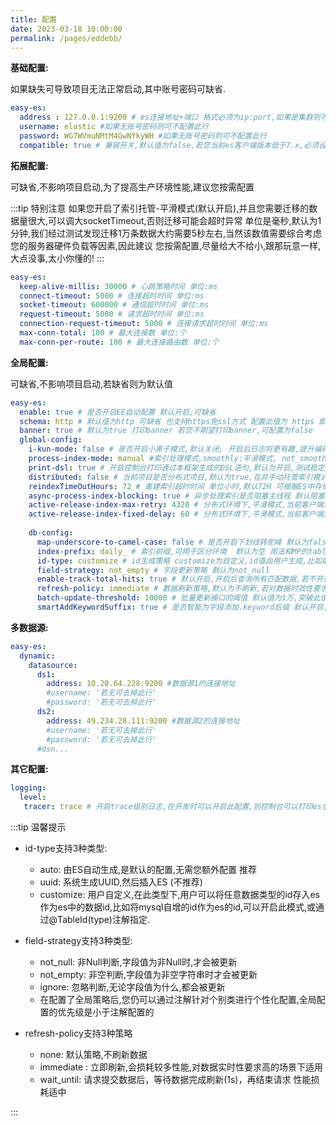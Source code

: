 ```yaml
---
title: 配置
date: 2023-03-18 10:00:00
permalink: /pages/eddebb/
---
```

**基础配置:** 

如果缺失可导致项目无法正常启动,其中账号密码可缺省.

```yaml
easy-es:
  address : 127.0.0.1:9200 # es连接地址+端口 格式必须为ip:port,如果是集群则可用逗号隔开
  username: elastic #如果无账号密码则可不配置此行
  password: WG7WVmuNMtM4GwNYkyWH #如果无账号密码则可不配置此行 
  compatible: true # 兼容开关,默认值为false,若您当前es客户端版本低于7.x,必须设置为true才能使用,es8.x+则可忽略此配置
```

**拓展配置:**

可缺省,不影响项目启动,为了提高生产环境性能,建议您按需配置

:::tip 特别注意
如果您开启了索引托管-平滑模式(默认开启),并且您需要迁移的数据量很大,可以调大socketTimeout,否则迁移可能会超时异常
单位是毫秒,默认为1分钟,我们经过测试发现迁移1万条数据大约需要5秒左右,当然该数值需要综合考虑您的服务器硬件负载等因素,因此建议
您按需配置,尽量给大不给小,跟那玩意一样,大点没事,太小你懂的!
:::

```yaml
easy-es:
  keep-alive-millis: 30000 # 心跳策略时间 单位:ms
  connect-timeout: 5000 # 连接超时时间 单位:ms
  socket-timeout: 600000 # 通信超时时间 单位:ms 
  request-timeout: 5000 # 请求超时时间 单位:ms
  connection-request-timeout: 5000 # 连接请求超时时间 单位:ms
  max-conn-total: 100 # 最大连接数 单位:个
  max-conn-per-route: 100 # 最大连接路由数 单位:个
```

**全局配置:**

可缺省,不影响项目启动,若缺省则为默认值

```yaml
easy-es:
  enable: true # 是否开启EE自动配置 默认开启,可缺省
  schema: http # 默认值为http 可缺省 也支持https免ssl方式 配置此值为 https 即可
  banner: true # 默认为true 打印banner 若您不期望打印banner,可配置为false
  global-config:
    i-kun-mode: false # 是否开启小黑子模式,默认关闭, 开启后日志将更有趣,提升编码乐趣,仅供娱乐,切勿用于其它任何用途
    process-index-mode: manual #索引处理模式,smoothly:平滑模式, not_smoothly:非平滑模式, manual:手动模式,,默认开启此模式
    print-dsl: true # 开启控制台打印通过本框架生成的DSL语句,默认为开启,测试稳定后的生产环境建议关闭,以提升少量性能
    distributed: false # 当前项目是否分布式项目,默认为true,在非手动托管索引模式下,若为分布式项目则会获取分布式锁,非分布式项目只需synchronized锁.
    reindexTimeOutHours: 72 # 重建索引超时时间 单位小时,默认72H 可根据ES中存储的数据量调整
    async-process-index-blocking: true # 异步处理索引是否阻塞主线程 默认阻塞 数据量过大时调整为非阻塞异步进行 项目启动更快
    active-release-index-max-retry: 4320 # 分布式环境下,平滑模式,当前客户端激活最新索引最大重试次数,若数据量过大,重建索引数据迁移时间超过4320/60=72H,可调大此参数值,此参数值决定最大重试次数,超出此次数后仍未成功,则终止重试并记录异常日志
    active-release-index-fixed-delay: 60 # 分布式环境下,平滑模式,当前客户端激活最新索引最大重试次数 分布式环境下,平滑模式,当前客户端激活最新索引重试时间间隔 若您期望最终一致性的时效性更高,可调小此值,但会牺牲一些性能
    
    db-config:
      map-underscore-to-camel-case: false # 是否开启下划线转驼峰 默认为false
      index-prefix: daily_ # 索引前缀,可用于区分环境  默认为空 用法和MP的tablePrefix一样的作用和用法
      id-type: customize # id生成策略 customize为自定义,id值由用户生成,比如取MySQL中的数据id,如缺省此项配置,则id默认策略为es自动生成
      field-strategy: not_empty # 字段更新策略 默认为not_null
      enable-track-total-hits: true # 默认开启,开启后查询所有匹配数据,若不开启,会导致无法获取数据总条数,其它功能不受影响,若查询数量突破1W条时,需要同步调整@IndexName注解中的maxResultWindow也大于1w,并重建索引后方可在后续查询中生效(不推荐,建议分页查询).
      refresh-policy: immediate # 数据刷新策略,默认为不刷新,若对数据时效性要求比较高,可以调整为immediate,但性能损耗高,也可以调整为折中的wait_until
      batch-update-threshold: 10000 # 批量更新接口的阈值 默认值为1万,突破此值需要同步调整enable-track-total-hits=true,@IndexName.maxResultWindow > 1w,并重建索引.
      smartAddKeywordSuffix: true # 是否智能为字段添加.keyword后缀 默认开启,开启后会根据当前字段的索引类型及当前查询类型自动推断本次查询是否需要拼接.keyword后缀
```

**多数据源:**

```yaml
easy-es:
  dynamic:
    datasource:
      ds1:
        address: 10.20.64.228:9200 #数据源1的连接地址
        #username: '若无可去掉此行'
        #password: '若无可去掉此行'
      ds2:
        address: 49.234.28.111:9200 #数据源2的连接地址
        #username: '若无可去掉此行'
        #password: '若无可去掉此行'
      #dsn...
```

**其它配置:**

```yaml
logging:
  level:
   tracer: trace # 开启trace级别日志,在开发时可以开启此配置,则控制台可以打印es全部请求信息及DSL语句,为了避免重复,开启此项配置后,可以将EE的print-dsl设置为false.
```
:::tip 温馨提示

- id-type支持3种类型:
    - auto: 由ES自动生成,是默认的配置,无需您额外配置 推荐
    - uuid: 系统生成UUID,然后插入ES (不推荐)
    - customize: 用户自定义,在此类型下,用户可以将任意数据类型的id存入es作为es中的数据id,比如将mysql自增的id作为es的id,可以开启此模式,或通过@TableId(type)注解指定.

- field-strategy支持3种类型:
    - not_null: 非Null判断,字段值为非Null时,才会被更新
    - not_empty: 非空判断,字段值为非空字符串时才会被更新
    - ignore: 忽略判断,无论字段值为什么,都会被更新
    - 在配置了全局策略后,您仍可以通过注解针对个别类进行个性化配置,全局配置的优先级是小于注解配置的
- refresh-policy支持3种策略
    - none: 默认策略,不刷新数据
    - immediate : 立即刷新,会损耗较多性能,对数据实时性要求高的场景下适用
    - wait_until: 请求提交数据后，等待数据完成刷新(1s)，再结束请求 性能损耗适中

:::

